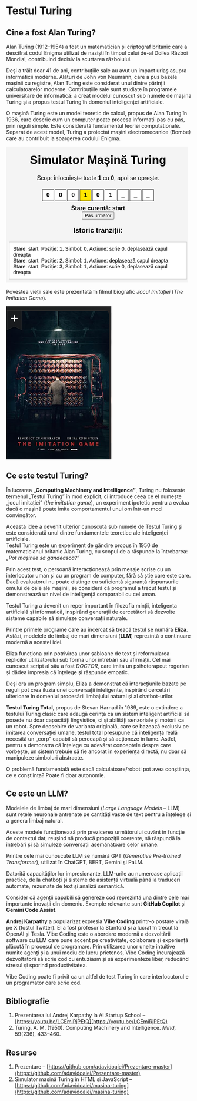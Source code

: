 # Testul Turing

## Cine a fost Alan Turing?

Alan Turing (1912–1954) a fost un matematician și criptograf britanic care a descifrat codul Enigma utilizat de naziști în timpul celui de-al Doilea Război Mondial, contribuind decisiv la scurtarea războiului.  

Deși a trăit doar 41 de ani, contribuțiile sale au avut un impact uriaș asupra informaticii moderne. Alături de John von Neumann, care a pus bazele mașinii cu registre, Alan Turing este considerat unul dintre părinții calculatoarelor moderne. Contribuțiile sale sunt studiate în programele universitare de informatică: a creat modelul cunoscut sub numele de mașina Turing și a propus testul Turing în domeniul inteligenței artificiale.

O mașină Turing este un model teoretic de calcul, propus de Alan Turing în 1936, care descrie cum un computer poate procesa informații pas cu pas, prin reguli simple. Este considerată fundamentul teoriei computationale. Separat de acest model, Turing a proiectat mașini electromecanice (Bombe) care au contribuit la spargerea codului Enigma.

![Imitation](https://github.com/adavidoaiei/Prezentare-master/raw/main/masina-turing.png)

Povestea vieții sale este prezentată în filmul biografic *Jocul Imitației* (*The Imitation Game*).

![Imitation](https://github.com/adavidoaiei/Prezentare-master/raw/main/immitation.png)

## Ce este testul Turing?

În lucrarea **„Computing Machinery and Intelligence”**, Turing nu folosește termenul „Testul Turing” în mod explicit, ci introduce ceea ce el numește „jocul imitației” (*the imitation game*), un experiment ipotetic pentru a evalua dacă o mașină poate imita comportamentul unui om într-un mod convingător.

Această idee a devenit ulterior cunoscută sub numele de Testul Turing și este considerată unul dintre fundamentele teoretice ale inteligenței artificiale.  
Testul Turing este un experiment de gândire propus în 1950 de matematicianul britanic Alan Turing, cu scopul de a răspunde la întrebarea: *„Pot mașinile să gândească?”*  

Prin acest test, o persoană interacționează prin mesaje scrise cu un interlocutor uman și cu un program de computer, fără să știe care este care. Dacă evaluatorul nu poate distinge cu suficientă siguranță răspunsurile omului de cele ale mașinii, se consideră că programul a trecut testul și demonstrează un nivel de inteligență comparabil cu cel uman.  

Testul Turing a devenit un reper important în filozofia minții, inteligența artificială și informatică, inspirând generații de cercetători să dezvolte sisteme capabile să simuleze conversații naturale.

Printre primele programe care au încercat să treacă testul se numără **Eliza**. Astăzi, modelele de limbaj de mari dimensiuni (**LLM**) reprezintă o continuare modernă a acestei idei.

Eliza funcționa prin potrivirea unor șabloane de text și reformularea replicilor utilizatorului sub forma unor întrebări sau afirmații. Cel mai cunoscut script al său a fost *DOCTOR*, care imita un psihoterapeut rogerian și dădea impresia că înțelege și răspunde empatic.  

Deși era un program simplu, Eliza a demonstrat că interacțiunile bazate pe reguli pot crea iluzia unei conversații inteligente, inspirând cercetări ulterioare în domeniul procesării limbajului natural și al chatbot-urilor.

**Testul Turing Total**, propus de Stevan Harnad în 1989, este o extindere a testului Turing clasic care adaugă cerința ca un sistem inteligent artificial să posede nu doar capacități lingvistice, ci și abilități senzoriale și motorii ca un robot. Spre deosebire de varianta originală, care se bazează exclusiv pe imitarea conversației umane, testul total presupune că inteligența reală necesită un „corp” capabil să perceapă și să acționeze în lume. Astfel, pentru a demonstra că înțelege cu adevărat conceptele despre care vorbește, un sistem trebuie să fie ancorat în experiența directă, nu doar să manipuleze simboluri abstracte.

O problemă fundamentală este dacă calculatoare/roboti pot avea conștiința, ce e conștiința? Poate fi doar autonomie.

## Ce este un LLM?

Modelele de limbaj de mari dimensiuni (*Large Language Models* – LLM) sunt rețele neuronale antrenate pe cantități vaste de text pentru a înțelege și a genera limbaj natural.

Aceste modele funcționează prin prezicerea următorului cuvânt în funcție de contextul dat, reușind să producă propoziții coerente, să răspundă la întrebări și să simuleze conversații asemănătoare celor umane.

Printre cele mai cunoscute LLM se numără GPT (*Generative Pre-trained Transformer*), utilizat în ChatGPT, BERT, Gemini și PaLM.

Datorită capacităților lor impresionante, LLM-urile au numeroase aplicații practice, de la chatboți și sisteme de asistență virtuală până la traduceri automate, rezumate de text și analiză semantică.

Consider că agenții capabili să genereze cod reprezintă una dintre cele mai importante inovații din domeniu. Exemple relevante sunt **GitHub Copilot** și **Gemini Code Assist**.

**Andrej Karpathy** a popularizat expresia **Vibe Coding** printr-o postare virală pe X (fostul Twitter). El a fost profesor la Stanford și a lucrat în trecut la OpenAI și Tesla. Vibe Coding este o abordare modernă a dezvoltării software cu LLM care pune accent pe creativitate, colaborare și experiență plăcută în procesul de programare. Prin utilizarea unor unelte intuitive numite agenți și a unui mediu de lucru prietenos, Vibe Coding încurajează dezvoltatorii să scrie cod cu entuziasm și să experimenteze liber, reducând stresul și sporind productivitatea.

Vibe Coding poate fi privit ca un altfel de test Turing în care interlocutorul e un programator care scrie cod.

## Bibliografie

1. Prezentarea lui Andrej Karpathy la AI Startup School – [https://youtu.be/LCEmiRjPEtQ](https://youtu.be/LCEmiRjPEtQ)  
2. Turing, A. M. (1950). Computing Machinery and Intelligence. *Mind*, 59(236), 433–460.

## Resurse

1. Prezentare – [https://github.com/adavidoaiei/Prezentare-master](https://github.com/adavidoaiei/Prezentare-master)  
2. Simulator mașină Turing în HTML și JavaScript – [https://github.com/adavidoaiei/masina-turing](https://github.com/adavidoaiei/masina-turing)
